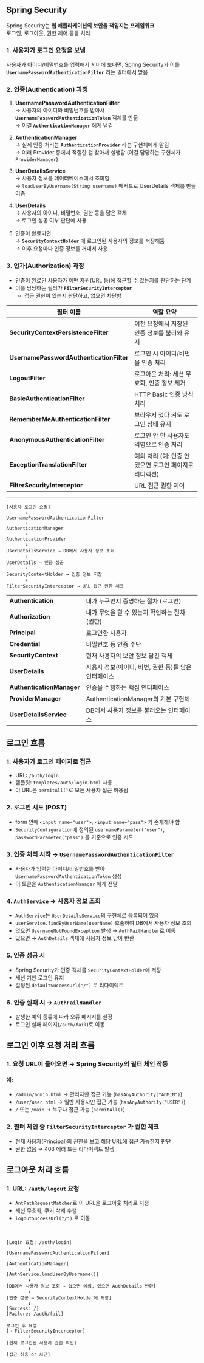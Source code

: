 
## Spring Security

Spring Security는 **웹 애플리케이션의 보안을 책임지는 프레임워크**     
로그인, 로그아웃, 권한 제어 등을 처리

### 1. 사용자가 로그인 요청을 보냄

사용자가 아이디/비밀번호를 입력해서 서버에 보내면, Spring Security가 이를 **`UsernamePasswordAuthenticationFilter`** 라는 필터에서 받음



### 2. 인증(Authentication) 과정

1. **UsernamePasswordAuthenticationFilter**     
   → 사용자의 아이디와 비밀번호를 받아서 **`UsernamePasswordAuthenticationToken`** 객체를 만듦  
   → 이걸 **`AuthenticationManager`** 에게 넘김

2. **AuthenticationManager**        
   → 실제 인증 처리는 **`AuthenticationProvider`** 라는 구현체에게 맡김     
   → 여러 Provider 중에서 적절한 걸 찾아서 실행함 (이걸 담당하는 구현체가 `ProviderManager`)        

3. **UserDetailsService**       
   → 사용자 정보를 데이터베이스에서 조회함      
   → `loadUserByUsername(String username)` 메서드로 UserDetails 객체를 만들어줌     

4. **UserDetails**      
   → 사용자의 아이디, 비밀번호, 권한 등을 담은 객체     
   → 로그인 성공 여부 판단에 사용       

5. 인증이 완료되면      
   → **`SecurityContextHolder`** 에 로그인된 사용자의 정보를 저장해둠       
   → 이후 요청마다 인증 정보를 꺼내서 사용      


### 3. 인가(Authorization) 과정

* 인증이 완료된 사용자가 어떤 자원(URL 등)에 접근할 수 있는지를 판단하는 단계
* 이를 담당하는 필터가 **`FilterSecurityInterceptor`**
  * 접근 권한이 있는지 판단하고, 없으면 차단함



| 필터 이름                                    | 역할 요약                             |
| ---------------------------------------- | --------------------------------- |
| **SecurityContextPersistenceFilter**     | 이전 요청에서 저장된 인증 정보를 불러와 유지         |
| **UsernamePasswordAuthenticationFilter** | 로그인 시 아이디/비번을 인증 처리               |
| **LogoutFilter**                         | 로그아웃 처리: 세션 무효화, 인증 정보 제거         |
| **BasicAuthenticationFilter**            | HTTP Basic 인증 방식 처리               |
| **RememberMeAuthenticationFilter**       | 브라우저 껐다 켜도 로그인 상태 유지              |
| **AnonymousAuthenticationFilter**        | 로그인 안 한 사용자도 익명으로 인증 처리           |
| **ExceptionTranslationFilter**           | 예외 처리 (예: 인증 안 됐으면 로그인 페이지로 리디렉션) |
| **FilterSecurityInterceptor**            | URL 접근 권한 제어                      |

---

```
[사용자 로그인 요청]
       ↓
UsernamePasswordAuthenticationFilter
       ↓
AuthenticationManager
       ↓
AuthenticationProvider
       ↓
UserDetailsService → DB에서 사용자 정보 조회
       ↓
UserDetails → 인증 성공
       ↓
SecurityContextHolder → 인증 정보 저장
       ↓
FilterSecurityInterceptor → URL 접근 권한 체크
```


|                        |                               |
| ------------------------- | ------------------------------- |
| **Authentication**        | 내가 누구인지 증명하는 절차 (로그인)           |
| **Authorization**         | 내가 무엇을 할 수 있는지 확인하는 절차 (권한)     |
| **Principal**             | 로그인한 사용자                        |
| **Credential**            | 비밀번호 등 인증 수단                    |
| **SecurityContext**       | 현재 사용자의 보안 정보 담긴 객체             |
| **UserDetails**           | 사용자 정보(아이디, 비번, 권한 등)를 담은 인터페이스 |
| **AuthenticationManager** | 인증을 수행하는 핵심 인터페이스               |
| **ProviderManager**       | AuthenticationManager의 기본 구현체   |
| **UserDetailsService**    | DB에서 사용자 정보를 불러오는 인터페이스         |


## 로그인 흐름 

### 1. 사용자가 로그인 페이지로 접근

* URL: `/auth/login`
* 템플릿: `templates/auth/login.html` 사용
* 이 URL은 `permitAll()`로 모든 사용자 접근 허용됨

### 2. 로그인 시도 (POST)

* form 안에 `<input name="user">`, `<input name="pass">` 가 존재해야 함
* `SecurityConfiguration`에 정의된 `usernameParameter("user")`, `passwordParameter("pass")` 를 기준으로 인증 시도

### 3. 인증 처리 시작 → `UsernamePasswordAuthenticationFilter`

* 사용자가 입력한 아이디/비밀번호를 받아 `UsernamePasswordAuthenticationToken` 생성
* 이 토큰을 `AuthenticationManager` 에게 전달

### 4. `AuthService` → 사용자 정보 조회

* `AuthService`는 `UserDetailsService`의 구현체로 등록되어 있음
* `userService.findByUserName(userName)` 호출하여 DB에서 사용자 정보 조회
* 없으면 `UsernameNotFoundException` 발생 → `AuthFailHandler`로 이동
* 있으면 → `AuthDetails` 객체에 사용자 정보 담아 반환

### 5. 인증 성공 시

* Spring Security가 인증 객체를 `SecurityContextHolder`에 저장
* 세션 기반 로그인 유지
* 설정된 `defaultSuccessUrl("/")` 로 리다이렉트

### 6. 인증 실패 시 → `AuthFailHandler`

* 발생한 예외 종류에 따라 오류 메시지를 설정
* 로그인 실패 페이지(`/auth/fail`)로 이동


## 로그인 이후 요청 처리 흐름

### 1. 요청 URL이 들어오면 → Spring Security의 필터 체인 작동

#### 예:

* `/admin/admin.html` → 관리자만 접근 가능 (`hasAnyAuthority("ADMIN")`)
* `/user/user.html` → 일반 사용자만 접근 가능 (`hasAnyAuthority("USER")`)
* `/` 또는 `/main` → 누구나 접근 가능 (`permitAll()`)

### 2. 필터 체인 중 `FilterSecurityInterceptor` 가 권한 체크

* 현재 사용자(Principal)의 권한을 보고 해당 URL에 접근 가능한지 판단
* 권한 없음 → 403 에러 또는 리다이렉트 발생


## 로그아웃 처리 흐름

### 1. URL: `/auth/logout` 요청

* `AntPathRequestMatcher`로 이 URL을 로그아웃 처리로 지정
* 세션 무효화, 쿠키 삭제 수행
* `logoutSuccessUrl("/")` 로 이동       

<br>

```
[Login 요청: /auth/login]
        ↓
[UsernamePasswordAuthenticationFilter]
        ↓
[AuthenticationManager]
        ↓
[AuthService.loadUserByUsername()]
        ↓
[DB에서 사용자 정보 조회 → 없으면 예외, 있으면 AuthDetails 반환]
        ↓
[인증 성공 → SecurityContextHolder에 저장]
        ↓
[Success: /]
[Failure: /auth/fail]

로그인 후 요청
[→ FilterSecurityInterceptor]
        ↓
[현재 로그인된 사용자 권한 확인]
        ↓
[접근 허용 or 차단]
```
